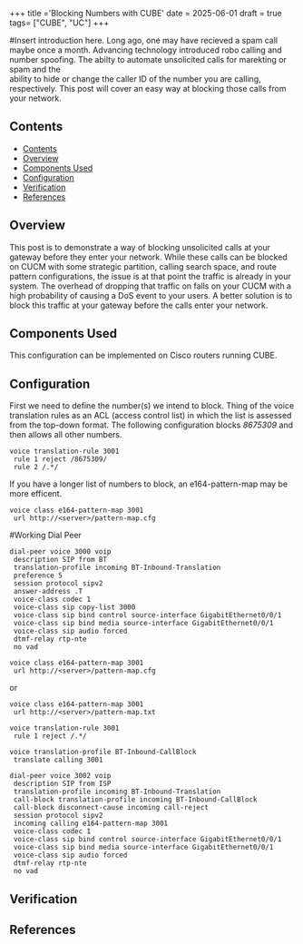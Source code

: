 +++
title ='Blocking Numbers with CUBE'
date = 2025-06-01
draft = true
tags= ["CUBE", "UC"]
+++


#Insert introduction here.
Long ago, one may have recieved a spam call maybe once a month. Advancing technology introduced robo calling and number spoofing. The abilty to automate unsolicited calls for marekting or spam and the  
ability to hide or change the caller ID of the number you are calling, respectively. This post will cover an easy way at blocking those calls from your network.   
<!--more-->  


## Contents
- [Contents](#contents)
- [Overview](#overview)
- [Components Used](#components-used)
- [Configuration](#configuration)
- [Verification](#verification)
- [References](#references)

## Overview
This post is to demonstrate a way of blocking unsolicited calls at your gateway before they enter your network. While these calls can be blocked on CUCM with some strategic partition, calling search space, and route pattern configurations, the issue is at that point the traffic is already in your system. The overhead of dropping that traffic on falls on your CUCM with a high probability of causing a DoS event to your users. A better solution is to block this traffic at your gateway before the calls enter your network.

## Components Used
This configuration can be implemented on Cisco routers running CUBE.

## Configuration
First we need to define the number(s) we intend to block. Thing of the voice translation rules as an ACL (access control list) in which the list is assessed from the top-down format. The following configuration blocks *8675309* and then allows all other numbers.
```
voice translation-rule 3001
 rule 1 reject /8675309/
 rule 2 /.*/
```
If you have a longer list of numbers to block, an e164-pattern-map may be more efficent.
```
voice class e164-pattern-map 3001
 url http://<server>/pattern-map.cfg
```



#Working Dial Peer
```
dial-peer voice 3000 voip
 description SIP from BT
 translation-profile incoming BT-Inbound-Translation
 preference 5
 session protocol sipv2
 answer-address .T
 voice-class codec 1  
 voice-class sip copy-list 3000
 voice-class sip bind control source-interface GigabitEthernet0/0/1
 voice-class sip bind media source-interface GigabitEthernet0/0/1
 voice-class sip audio forced
 dtmf-relay rtp-nte
 no vad
```

```
voice class e164-pattern-map 3001
 url http://<server>/pattern-map.cfg
```
or

```  
voice class e164-pattern-map 3001
 url http://<server>/pattern-map.txt
```

```
voice translation-rule 3001
 rule 1 reject /.*/

voice translation-profile BT-Inbound-CallBlock
 translate calling 3001

dial-peer voice 3002 voip
 description SIP from ISP
 translation-profile incoming BT-Inbound-Translation
 call-block translation-profile incoming BT-Inbound-CallBlock
 call-block disconnect-cause incoming call-reject
 session protocol sipv2
 incoming calling e164-pattern-map 3001
 voice-class codec 1  
 voice-class sip bind control source-interface GigabitEthernet0/0/1
 voice-class sip bind media source-interface GigabitEthernet0/0/1
 voice-class sip audio forced
 dtmf-relay rtp-nte
 no vad
```

## Verification
## References


